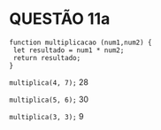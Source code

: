 # QUESTÃO 11a

```
function multiplicacao (num1,num2) {
 let resultado = num1 * num2;
 return resultado;
}
```
`multiplica(4, 7);`
28

`multiplica(5, 6);`
30

`multiplica(3, 3);`
9